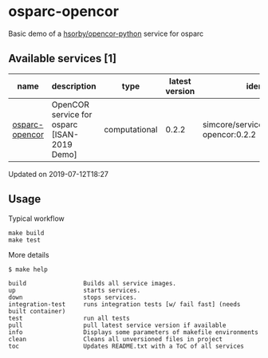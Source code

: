 # osparc-opencor

Basic demo of a [hsorby/opencor-python] service for osparc 




<!-- TOC_BEGIN -->
<!-- Automaticaly produced by tools/auto-doc/create-toc.py on 2019-07-12T18:27 -->
## Available services [1]
|           name            |                  description                  |      type       |  latest version  |                  identifier                  |
|---------------------------|-----------------------------------------------|-----------------|------------------|----------------------------------------------|
|  [osparc-opencor](./src)  |  OpenCOR service for osparc [ISAN-2019 Demo]  |  computational  |  0.2.2           |  simcore/services/comp/osparc-opencor:0.2.2  |

 Updated on 2019-07-12T18:27
<!-- TOC_END -->

## Usage

Typical workflow

```console
make build
make test
```

More details
```console
$ make help

build                Builds all service images.
up                   starts services.
down                 stops services.
integration-test     runs integration tests [w/ fail fast] (needs built container)
test                 run all tests
pull                 pull latest service version if available
info                 Displays some parameters of makefile environments
clean                Cleans all unversioned files in project
toc                  Updates README.txt with a ToC of all services
```

[hsorby/opencor-python]:https://hub.docker.com/r/hsorby/opencor-python/tags

